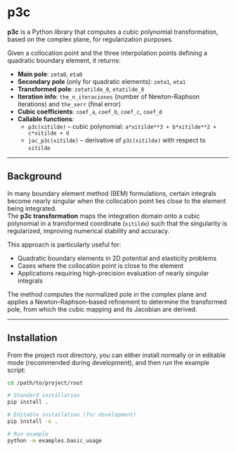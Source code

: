 # p3c

**p3c** is a Python library that computes a cubic polynomial transformation, based on the complex plane, for regularization purposes.  

Given a collocation point and the three interpolation points defining a quadratic boundary element, it returns:

- **Main pole**: `zeta0`, `eta0`  
- **Secondary pole** (only for quadratic elements): `zeta1`, `eta1`  
- **Transformed pole**: `zetatilde_0`, `etatilde_0`  
- **Iteration info**: `the_n_iteraciones` (number of Newton–Raphson iterations) and `the_xerr` (final error)  
- **Cubic coefficients**: `coef_a`, `coef_b`, `coef_c`, `coef_d`  
- **Callable functions**:
  - `p3c(xitilde)` – cubic polynomial: `a*xitilde**3 + b*xitilde**2 + c*xitilde + d`
  - `jac_p3c(xitilde)` – derivative of `p3c(xitilde)` with respect to `xitilde`

---

## Background

In many boundary element method (BEM) formulations, certain integrals become nearly singular when the collocation point lies close to the element being integrated.  
The **p3c transformation** maps the integration domain onto a cubic polynomial in a transformed coordinate (`xitilde`) such that the singularity is regularized, improving numerical stability and accuracy.

This approach is particularly useful for:
- Quadratic boundary elements in 2D potential and elasticity problems
- Cases where the collocation point is close to the element
- Applications requiring high-precision evaluation of nearly singular integrals

The method computes the normalized pole in the complex plane and applies a Newton–Raphson–based refinement to determine the transformed pole, from which the cubic mapping and its Jacobian are derived.

---

## Installation

From the project root directory, you can either install normally or in editable mode (recommended during development), and then run the example script:

```bash
cd /path/to/project/root

# Standard installation
pip install .

# Editable installation (for development)
pip install -e .

# Run example
python -m examples.basic_usage

